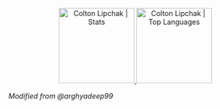<p align="center">
<a href="https://github.com/clipchak">
<img height="150" src="https://github-readme-stats.vercel.app/api?username=clipchak&hide_title=false&hide_border=true&show_icons=true&include_all_commits=true&count_private=true&line_height=21&text_color=daf7dc&icon_color=ffffff&bg_color=151515" alt="Colton Lipchak | Stats" />
</a> <a href="https://github.com/clipchak">
<img height="150" src="https://github-readme-stats.vercel.app/api/top-langs/?username=clipchak&hide=html,css,tsql&hide_title=false&hide_border=true&layout=compact&langs_count=8&exclude_repo=comp426&text_color=daf7dc&icon_color=ffffff&bg_color=151515" alt="Colton Lipchak | Top Languages" />
</a>
<br>

_Modified from @arghyadeep99_

